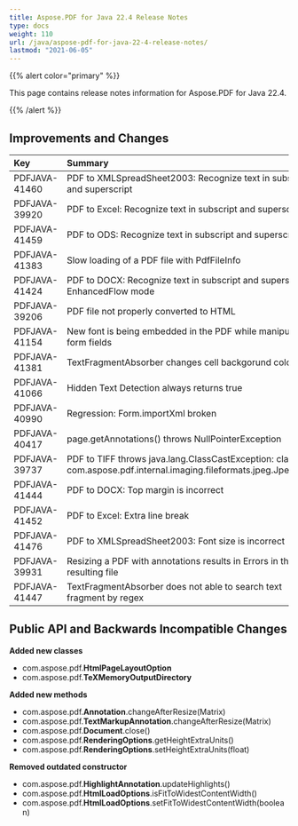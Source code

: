 ```yaml
---
title: Aspose.PDF for Java 22.4 Release Notes
type: docs
weight: 110
url: /java/aspose-pdf-for-java-22-4-release-notes/
lastmod: "2021-06-05"
---
```


{{% alert color="primary" %}}

This page contains release notes information for Aspose.PDF for Java 22.4.

{{% /alert %}}
## **Improvements and Changes**

|**Key**|**Summary**|**Category**|
| :- | :- | :- |
|PDFJAVA-41460|PDF to XMLSpreadSheet2003: Recognize text in subscript and superscript|New Feature|
|PDFJAVA-39920|PDF to Excel: Recognize text in subscript and superscript|New Feature|
|PDFJAVA-41459|PDF to ODS: Recognize text in subscript and superscript|New Feature|
|PDFJAVA-41383|Slow loading of a PDF file with PdfFileInfo|Enhancement|
|PDFJAVA-41424|PDF to DOCX: Recognize text in subscript and superscript in EnhancedFlow mode|Enhancement|
|PDFJAVA-39206|PDF file not properly converted to HTML|Bug|
|PDFJAVA-41154|New font is being embedded in the PDF while manipulating form fields|Bug|
|PDFJAVA-41381|TextFragmentAbsorber changes cell backgorund color|Bug|
|PDFJAVA-41066|Hidden Text Detection always returns true|Bug|
|PDFJAVA-40990|Regression: Form.importXml broken|Bug|
|PDFJAVA-40417|page.getAnnotations() throws NullPointerException|Bug|
|PDFJAVA-39737|PDF to TIFF throws java.lang.ClassCastException: class com.aspose.pdf.internal.imaging.fileformats.jpeg.JpegImage|Bug|
|PDFJAVA-41444|PDF to DOCX: Top margin is incorrect|Bug|
|PDFJAVA-41452|PDF to Excel: Extra line break|Bug|
|PDFJAVA-41476|PDF to XMLSpreadSheet2003: Font size is incorrect|Bug|
|PDFJAVA-39931|Resizing a PDF with annotations results in Errors in the resulting file|Bug|
|PDFJAVA-41447|TextFragmentAbsorber does not able to search text fragment by regex|Bug|


## **Public API and Backwards Incompatible Changes**


**Added new classes**

- com.aspose.pdf.**HtmlPageLayoutOption**
- com.aspose.pdf.**TeXMemoryOutputDirectory**


**Added new methods**

- com.aspose.pdf.**Annotation**.changeAfterResize(Matrix)
- com.aspose.pdf.**TextMarkupAnnotation**.changeAfterResize(Matrix)
- com.aspose.pdf.**Document**.close()
- com.aspose.pdf.**RenderingOptions**.getHeightExtraUnits()
- com.aspose.pdf.**RenderingOptions**.setHeightExtraUnits(float)



**Removed outdated constructor**

- com.aspose.pdf.**HighlightAnnotation**.updateHighlights()
- com.aspose.pdf.**HtmlLoadOptions**.isFitToWidestContentWidth()
- com.aspose.pdf.**HtmlLoadOptions**.setFitToWidestContentWidth(boolean)



